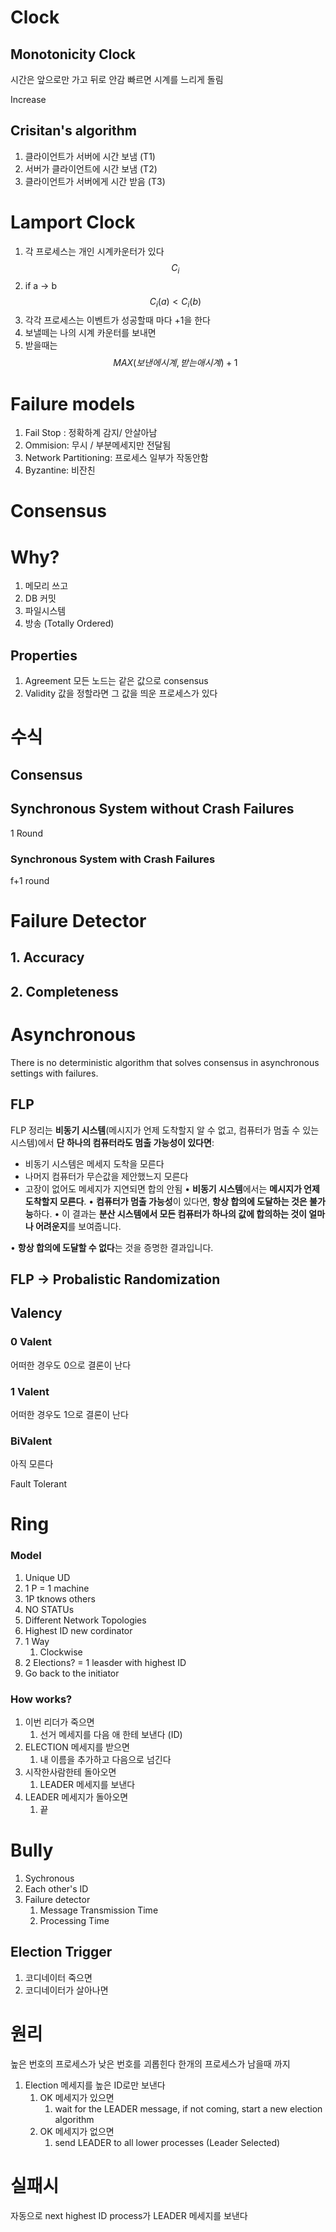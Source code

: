 
# Clock
## Monotonicity Clock
시간은 앞으로만 가고 뒤로 안감
빠르면 시계를 느리게 돌림


Increase 
## Crisitan's algorithm
1. 클라이언트가 서버에 시간 보냄 (T1)
2. 서버가 클라이언트에 시간 보냄 (T2)
3. 클라이언트가 서버에게 시간 받음 (T3)

# Lamport Clock
1. 각 프로세스는 개인 시계카운터가 있다$$C_i$$
2. if a -> b $$C_i(a) < C_i(b)$$
3. 각각 프로세스는 이벤트가 성공할때 마다 +1을 한다
4. 보낼떼는 나의 시계 카운터를 보내면
5. 받을때는$$MAX(보낸에 시계, 받는애 시계) + 1$$
# Failure models
1. Fail Stop : 정확하계 감지/ 안살아남
2. Ommision: 무시 / 부분메세지만 전달됨
3. Network Partitioning: 프로세스 일부가 작동안함
4. Byzantine: 비잔친 

# Consensus
# Why?
1. 메모리 쓰고
2. DB 커밋
3. 파일시스템
4. 방송 (Totally Ordered)
## Properties
1. Agreement 모든 노드는 같은 값으로 consensus
2. Validity 값을 정할라면 그 값을 띄운 프로세스가 있다

# 수식
## Consensus
## Synchronous System without Crash Failures
1 Round
### Synchronous System with Crash Failures
f+1 round

# Failure Detector
## 1. Accuracy
## 2. Completeness


# Asynchronous
There is no deterministic algorithm that solves consensus in asynchronous settings with failures.

## FLP
FLP 정리는 **비동기 시스템**(메시지가 언제 도착할지 알 수 없고, 컴퓨터가 멈출 수 있는 시스템)에서 **단 하나의 컴퓨터라도 멈출 가능성이 있다면**:
- 비동기 시스템은 메세지 도착을 모른다
- 나머지 컴퓨터가 무슨값을 제안했느지 모른다
- 고장이 없어도 메세지가 지연되면 합의 안됨
• **비동기 시스템**에서는 **메시지가 언제 도착할지 모른다**.
• **컴퓨터가 멈출 가능성**이 있다면, **항상 합의에 도달하는 것은 불가능**하다.
• 이 결과는 **분산 시스템에서 모든 컴퓨터가 하나의 값에 합의하는 것이 얼마나 어려운지**를 보여줍니다.

• **항상 합의에 도달할 수 없다**는 것을 증명한 결과입니다.

## FLP -> Probalistic Randomization


## Valency
### 0 Valent
어떠한 경우도 0으로 결론이 난다
### 1 Valent
어떠한 경우도 1으로 결론이 난다
### BiValent
아직 모른다


Fault Tolerant

# Ring
### Model
1. Unique UD
2. 1 P = 1 machine
3. 1P tknows others
4. NO STATUs
5. Different Network Topologies
6. Highest ID new cordinator
7. 1 Way
	1. Clockwise
8. 2 Elections? = 1 leasder with highest ID
9. Go back to the initiator

### How works?
1. 이번 리더가 죽으면
	1. 선거 메세지를 다음 애 한테 보낸다 (ID)
2. ELECTION 메세지를 받으면
	1. 내 이름을 추가하고 다음으로 넘긴다
3. 시작한사람한테 돌아오면
	1. LEADER 메세지를 보낸다
4. LEADER 메세지가 돌아오면
	1. 끝

# Bully
1. Sychronous
2. Each other's ID
3. Failure detector
	1. Message Transmission Time
	2. Processing Time

## Election Trigger
1. 코디네이터 죽으면
2. 코디네이터가 살아나면

# 원리
높은 번호의 프로세스가 낮은 번호를 괴롭힌다 한개의 프로세스가 남을때 까지
1. Election 메세지를 높은 ID로만 보낸다
	1. OK 메세지가 있으면
		1. wait for the LEADER message, if not coming, start a new election algorithm
	2. OK 메세지가 없으면
		1. send LEADER to all lower processes (Leader Selected)
# 실패시
자동으로 next highest ID process가 LEADER 메세지를 보낸다